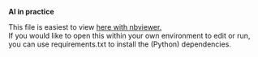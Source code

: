 **AI in practice**


This file is easiest to view [here with nbviewer.](https://nbviewer.jupyter.org/github/RickVM/AI-in-practice/blob/master/Titanic%20workshop.ipynb)  
If you would like to open this within your own environment to edit or run, you can use requirements.txt to install the (Python) dependencies.  
